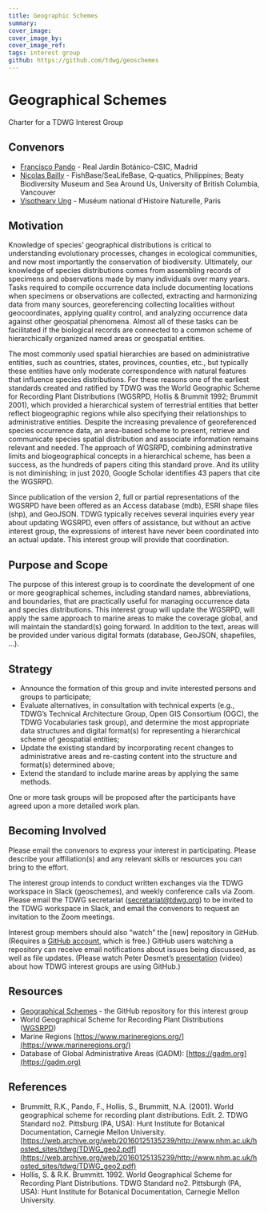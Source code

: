 ```yaml
---
title: Geographic Schemes
summary: 
cover_image: 
cover_image_by: 
cover_image_ref: 
tags: interest group
github: https://github.com/tdwg/geoschemes
---
```


# Geographical Schemes

Charter for a TDWG Interest Group


## Convenors



*   [Francisco Pando](mailto:pando@rjb.csic.es) - Real Jardín Botánico-CSIC, Madrid
*   [Nicolas Bailly](mailto:n.bailly@q-quatics.org) - FishBase/SeaLifeBase, Q‑quatics, Philippines; Beaty Biodiversity Museum and Sea Around Us, University of British Columbia, Vancouver
*   [Visotheary Ung](mailto:visotheary.ung@mnhn.fr) - Muséum national d’Histoire Naturelle, Paris


## Motivation

Knowledge of species’ geographical distributions is critical to understanding evolutionary processes, changes in ecological communities, and now most importantly the conservation of biodiversity.  Ultimately, our knowledge of species distributions comes from assembling records of specimens and observations made by many individuals over many years.  Tasks required to compile occurrence data include documenting locations when specimens or observations are collected, extracting and harmonizing data from many sources, georeferencing collecting localities without geocoordinates, applying quality control, and analyzing occurrence data against other geospatial phenomena.  Almost all of these tasks can be facilitated if the biological records are connected to a common scheme of hierarchically organized named areas or geospatial entities. 

The most commonly used spatial hierarchies are based on administrative entities, such as countries, states, provinces, counties, etc., but typically these entities have only moderate correspondence with natural features that influence species distributions. For these reasons one of the earliest standards created and ratified by TDWG was the World Geographic Scheme for Recording Plant Distributions (WGSRPD, Hollis & Brummit 1992; Brummit 2001), which provided a hierarchical system of terrestrial entities that better reflect biogeographic regions while also specifying their relationships to administrative entities.  Despite the increasing prevalence of georeferenced species occurrence data, an area-based scheme to present, retrieve and communicate species spatial distribution and associate information remains relevant and needed. The approach of WGSRPD, combining adminstrative limits and biogeographical  concepts in a hierarchical scheme, has been a success, as the hundreds of papers citing this standard prove. And its utility is not diminishing; in just 2020, Google Scholar identifies 43 papers that cite the WGSRPD. 

Since publication of the version 2, full or partial representations of the WGSRPD have been offered as an Access database (mdb), ESRI shape files (shp), and GeoJSON.  TDWG typically receives several inquiries every year about updating WGSRPD, even offers of assistance, but without an active interest group, the expressions of interest have never been coordinated into an actual update.  This interest group will provide that coordination.


## Purpose and Scope

The purpose of this interest group is to coordinate the development of one or more geographical schemes, including standard names, abbreviations, and boundaries, that are practically useful for managing occurrence data and species distributions.  This interest group will update the WGSRPD, will apply the same approach to marine areas to make the coverage global, and will maintain the standard(s) going forward.  In addition to the text, areas will be provided under various digital formats (database, GeoJSON, shapefiles, …). 


## Strategy



*   Announce the formation of this group and invite interested persons and groups to participate;
*   Evaluate alternatives, in consultation with technical experts (e.g., TDWG’s Technical Architecture Group, Open GIS Consortium (OGC), the TDWG Vocabularies task group), and determine the most appropriate data structures and digital format(s) for representing a hierarchical scheme of geospatial entities;
*   Update the existing standard by incorporating recent changes to administrative areas and re-casting content into the structure and format(s) determined above;
*   Extend the standard to include marine areas by applying the same methods.

One or more task groups will be proposed after the participants have agreed upon a more detailed work plan.


## Becoming Involved

Please email the convenors to express your interest in participating.  Please describe your affiliation(s) and any relevant skills or resources you can bring to the effort.  

The interest group intends to conduct written exchanges via the TDWG workspace in Slack (geoschemes), and weekly conference calls via Zoom.  Please email the TDWG secretariat ([secretariat@tdwg.org](mailto:secretariat@tdwg.org)) to be invited to the TDWG workspace in Slack, and email the convenors to request an invitation to the Zoom meetings. 

Interest group members should also “watch” the [new] repository in GitHub. (Requires a [GitHub account](https://github.com/), which is free.)  GitHub users watching a repository can receive email notifications about issues being discussed, as well as file updates.  (Please watch Peter Desmet’s [presentation](https://vimeo.com/195812163) (video) about how TDWG interest groups are using GitHub.)


## Resources



*   [Geographical Schemes](https://github.com/tdwg/geoschemes) - the GitHub repository for this interest group 
*   World Geographical Scheme for Recording Plant Distributions ([WGSRPD](https://github.com/tdwg/wgsrpd))
*   Marine Regions [https://www.marineregions.org/](https://www.marineregions.org/)
*   Database of Global Administrative Areas (GADM):  [https://gadm.org](https://gadm.org)


## References



*   Brummitt, R.K., Pando, F., Hollis, S., Brummitt, N.A. (2001). World geographical scheme for recording plant distributions. Edit. 2. TDWG Standard no2. Pittsburg (PA, USA): Hunt Institute for Botanical Documentation, Carnegie Mellon University. [https://web.archive.org/web/20160125135239/http://www.nhm.ac.uk/hosted_sites/tdwg/TDWG_geo2.pdf](https://web.archive.org/web/20160125135239/http://www.nhm.ac.uk/hosted_sites/tdwg/TDWG_geo2.pdf) 
*   Hollis, S. & R.K. Brummitt. 1992. World Geographical Scheme for Recording Plant Distributions. TDWG Standard no2. Pittsburgh (PA, USA): Hunt Institute for Botanical Documentation, Carnegie Mellon University.
